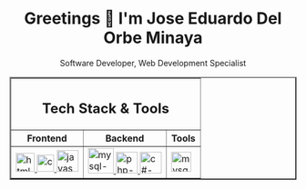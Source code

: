 <!--
**jedelorbeminaya/jedelorbeminaya** is a ✨ _special_ ✨ repository because its `README.md` (this file) appears on your GitHub profile.

Here are some ideas to get you started:

- 🔭 I’m currently working on ...
- 🌱 I’m currently learning ...
- 👯 I’m looking to collaborate on ...
- 🤔 I’m looking for help with ...
- 💬 Ask me about ...
- 📫 How to reach me: ...
- 😄 Pronouns: ...
- ⚡ Fun fact: ...
-->


<h1 align="center">Greetings 👋 I'm Jose Eduardo Del Orbe Minaya</h1>

<p align="center">Software Developer, Web Development Specialist</p>

<table border=2 align="center">
<thead>
<tr>
    <th colspan=3><h2 align="center" style="border:none;">Tech Stack & Tools</h2></th>
</tr>
    <tr>
        <th>Frontend</th>
        <th>Backend</th>
        <th>Tools</th>
    </tr>
</thead>
<tbody>
    <tr>
        <td>
            <a href="https://developer.mozilla.org/es/docs/Web/HTML" target="_blank" style="border:none;">
            <img alt="html-icon" src="https://cdn-icons-png.flaticon.com/512/732/732212.png" width="33px">
            </a>
            <a href="https://developer.mozilla.org/es/docs/Web/CSS" target="_blank">
            <img alt="css-icon" src="https://static-00.iconduck.com/assets.00/file-type-css-icon-1806x2048-r5fwjl3p.png" width="30px">
             </a>
             <a href="https://developer.mozilla.org/es/docs/Web/JavaScript" target="_blank">
            <img alt="javascript-icon" src="https://icons.veryicon.com/png/o/business/vscode-program-item-icon/javascript-3.png" width="38px">
            </a>
        </td>
        <td>
        <a href="https://www.mysql.com/" target="_blank">
        <img  alt="mysql-icon" src="https://static-00.iconduck.com/assets.00/mysql-original-wordmark-icon-2048x1064-jfbaqrzh.png" width="45px">
        </a>
        <a href="https://www.php.net/" target="_blank">
        <img alt="php-icon" src="https://cdn-icons-png.flaticon.com/512/5968/5968332.png" width="38px">
        </a>
        <a href="https://learn.microsoft.com/es-es/dotnet/csharp/" target="_blank">
        <img alt="c#-icon" src="https://procoders.tech/wp-content/uploads/2023/05/png-clipart-c-programming-language-logo-microsoft-visual-studio-net-framework-javascript-icon-purple-logo-removebg-preview.png" width="38px">
        </td>
        <td>
        <a href="https://www.figma.com/" target="_blank">
         <img  alt="mysql-icon" src="https://static-00.iconduck.com/assets.00/apps-figma-icon-2048x2048-ctjj5ab7.png" width="35px">
         </a>
        </td>
    </tr>
</tbody>
</table>